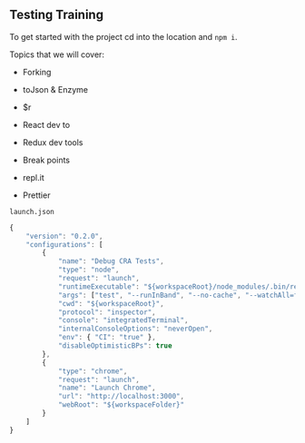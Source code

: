 ## Testing Training

To get started with the project cd into the location and `npm i`.

Topics that we will cover:

- Forking

- toJson & Enzyme

- $r

- React dev to

- Redux dev tools

- Break points

- repl.it

- Prettier

`launch.json`

```javascript
{
    "version": "0.2.0",
    "configurations": [
        {
            "name": "Debug CRA Tests",
            "type": "node",
            "request": "launch",
            "runtimeExecutable": "${workspaceRoot}/node_modules/.bin/react-scripts",
            "args": ["test", "--runInBand", "--no-cache", "--watchAll=false"],
            "cwd": "${workspaceRoot}",
            "protocol": "inspector",
            "console": "integratedTerminal",
            "internalConsoleOptions": "neverOpen",
            "env": { "CI": "true" },
            "disableOptimisticBPs": true
        }, 
        {
            "type": "chrome",
            "request": "launch",
            "name": "Launch Chrome",
            "url": "http://localhost:3000",
            "webRoot": "${workspaceFolder}"
        }
    ]
}
```
